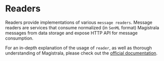 # Readers

Readers provide implementations of various `message readers`. Message readers are services that consume normalized (in `SenML` format) Magistrala messages from data storage and expose HTTP API for message consumption.

For an in-depth explanation of the usage of `reader`, as well as thorough understanding of Magistrala, please check out the [official documentation][doc].

[doc]: https://docs.magistrala.abstractmachines.fr

